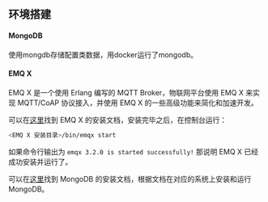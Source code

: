 ## 环境搭建

#### MongoDB

使用mongdb存储配置类数据，用docker运行了mongodb。



#### EMQ X

EMQ X 是一个使用 Erlang 编写的 MQTT Broker，物联网平台使用 EMQ X 来实现 MQTT/CoAP 协议接入，并使用 EMQ X 的一些高级功能来简化和加速开发。

可以在[这里](https://developer.emqx.io/docs/broker/v3/cn/install.html)找到 EMQ X 的安装文档，安装完毕之后，在控制台运行：

```bash
<EMQ X 安装目录>/bin/emqx start
```

如果命令行输出为 `emqx 3.2.0 is started successfully!` 那说明 EMQ X 已经成功安装并运行了。

可以在[这里](https://docs.mongodb.com/manual/installation/#mongodb-community-edition-installation-tutorials)找到 MongoDB 的安装文档，根据文档在对应的系统上安装和运行 MongoDB。